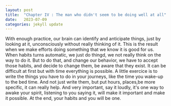 ```yaml
---
layout: post
title:  "Chapter IV : The man who didn't seem to be doing well at all"
date:   2023-07-09
categories: jekyll update
---
```

With enough practice, our brain can identify and anticipate things, just by looking at it, unconsciously without really thinking of it. This is the result when we make efforts doing something that we know it is good for us. When habits turns automatic, we just do thingd, we not really think on the way to do it.
But to do that, and change our behavior, we have to accept those habits, and decide to change them, be aware that they exist. It can be difficult at first but with time everything is possible.
A little exercice is to write the things you have to do in your journeys, like the time you wake-up to the bed time. And not just write them, but put hours, places,be more specific, it can really help. And very important, say it loudly, it's one way to awake your spirit, listening to you saying it, will make it important and make it possible. At the end, your habits and you will be one.
